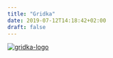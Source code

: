 ```yaml
---
title: "Gridka"
date: 2019-07-12T14:18:42+02:00
draft: false
---
```


[![gridka-logo](/institutes/gridka.png)](http://www.gridka.de)
